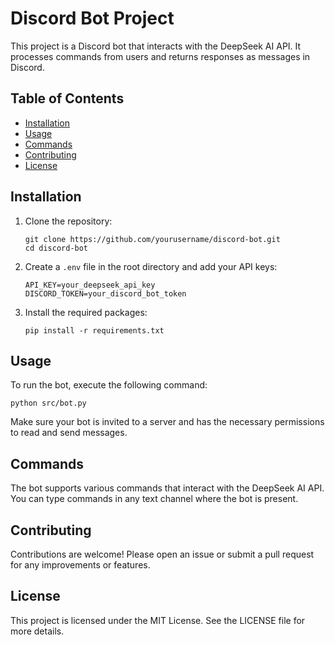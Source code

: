 # Discord Bot Project

This project is a Discord bot that interacts with the DeepSeek AI API. It processes commands from users and returns responses as messages in Discord.

## Table of Contents

- [Installation](#installation)
- [Usage](#usage)
- [Commands](#commands)
- [Contributing](#contributing)
- [License](#license)

## Installation

1. Clone the repository:
   ```
   git clone https://github.com/yourusername/discord-bot.git
   cd discord-bot
   ```

2. Create a `.env` file in the root directory and add your API keys:
   ```
   API_KEY=your_deepseek_api_key
   DISCORD_TOKEN=your_discord_bot_token
   ```

3. Install the required packages:
   ```
   pip install -r requirements.txt
   ```

## Usage

To run the bot, execute the following command:
```
python src/bot.py
```

Make sure your bot is invited to a server and has the necessary permissions to read and send messages.

## Commands

The bot supports various commands that interact with the DeepSeek AI API. You can type commands in any text channel where the bot is present.

## Contributing

Contributions are welcome! Please open an issue or submit a pull request for any improvements or features.

## License

This project is licensed under the MIT License. See the LICENSE file for more details.